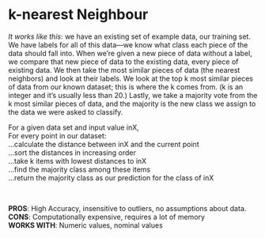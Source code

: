 # k-nearest Neighbour

<p>
<i>It works like this</i>: we have an existing set of example data, our training set. We have
labels for all of this data—we know what class each piece of the data should fall into.
When we’re given a new piece of data without a label, we compare that new piece of
data to the existing data, every piece of existing data. We then take the most similar
pieces of data (the nearest neighbors) and look at their labels. We look at the top k
most similar pieces of data from our known dataset; this is where the k comes from. (k
is an integer and it’s usually less than 20.) Lastly, we take a majority vote from the k
most similar pieces of data, and the majority is the new class we assign to the data we
were asked to classify.
</p>

<p>For a given data set and input value inX,<br/>
For every point in our dataset:<br/>
...calculate the distance between inX and the current point<br/>
...sort the distances in increasing order<br/>
...take k items with lowest distances to inX<br/>
...find the majority class among these items<br/>
...return the majority class as our prediction for the class of inX<br/>
</p><br/>

<b>PROS</b>: High Accuracy, insensitive to outliers, no assumptions about data.<br/>
<b>CONS</b>: Computationally expensive, requires a lot of memory<br/>
<b>WORKS WITH</b>: Numeric values, nominal values<br/>